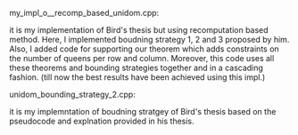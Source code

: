my_impl_o__recomp_based_unidom.cpp: 

it is my implementation of Bird's thesis but using recomputation based method. 
Here, I implemented boudning strategy 1, 2 and 3 proposed by him.
Also, I added code for supporting our theorem which adds constraints on the number of queens per row and column.
Moreover, this code uses all these theorems and bounding strategies together and in a cascading fashion.
(till now the best results have been achieved using this impl.)

unidom_bounding_strategy_2.cpp:

it is my implemntation of boudning stratgey of Bird's thesis based on the pseudocode and explnation provided in his thesis.

